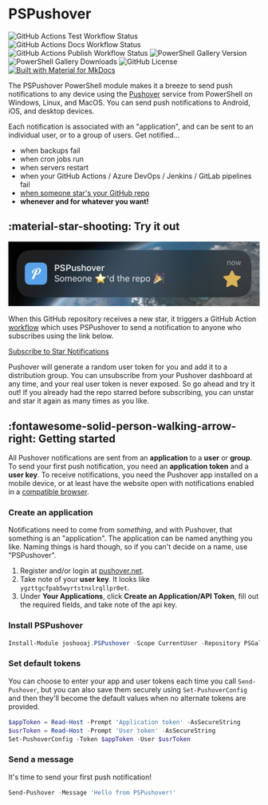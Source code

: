 # PSPushover

![GitHub Actions Test Workflow Status](https://img.shields.io/github/actions/workflow/status/joshooaj/PSPushover/Test.yml?label=build%2Ftest)
![GitHub Actions Docs Workflow Status](https://img.shields.io/github/actions/workflow/status/joshooaj/PSPushover/Docs.yml?label=docs)
![GitHub Actions Publish Workflow Status](https://img.shields.io/github/actions/workflow/status/joshooaj/PSPushover/Publish.yml?label=publish)
![PowerShell Gallery Version](https://img.shields.io/powershellgallery/v/joshooaj.PSPushover)
![PowerShell Gallery Downloads](https://img.shields.io/powershellgallery/dt/joshooaj.PSPushover)
![GitHub License](https://img.shields.io/github/license/joshooaj/PSPushover)
[![Built with Material for MkDocs](https://img.shields.io/badge/Material_for_MkDocs-526CFE?style=for-the-badge&logo=MaterialForMkDocs&logoColor=white)](https://squidfunk.github.io/mkdocs-material/)

The PSPushover PowerShell module makes it a breeze to send push notifications to any device using the
[Pushover](https://pushover.net) service from PowerShell on Windows, Linux, and MacOS. You can send push notifications to Android, iOS, and
desktop devices.

Each notification is associated with an "application", and can be sent to an individual user, or
to a group of users. Get notified...

- when backups fail
- when cron jobs run
- when servers restart
- when your GitHub Actions / Azure DevOps / Jenkins / GitLab pipelines fail
- [when someone star's your GitHub repo](https://github.com/joshooaj/PSPushover/blob/main/.github/workflows/NotifyOnStarred.yml)
- __whenever and for whatever you want!__

## :material-star-shooting: Try it out

![Screenshot of Pushover notification on iOS](assets/images/example-notification.jpg)

When this GitHub repository receives a new star, it triggers a GitHub Action [workflow](https://github.com/joshooaj/PSPushover/blob/main/.github/workflows/NotifyOnStarred.yml) which uses PSPushover to send a notification to anyone who subscribes using the link below.

[Subscribe to Star Notifications](https://pushover.net/subscribe/PSPushover-2hw5raj6uqr5dsw)

Pushover will generate a random user token for you and add it to a distribution group. You can unsubscribe from your Pushover dashboard at any time, and your real user token is never exposed. So go ahead and try it out! If you already had the repo starred before subscribing, you can unstar and star it again as many times as you like.

## :fontawesome-solid-person-walking-arrow-right: Getting started

All Pushover notifications are sent from an __application__ to a __user__ or __group__. To send
your first push notification, you need an __application token__ and a __user key__. To receive
notifications, you need the Pushover app installed on a mobile device, or at least have the website
open with notifications enabled in a [compatible browser](https://pushover.net/clients/desktop).

### Create an application

Notifications need to come from _something_, and with Pushover, that something is an "application".
The application can be named anything you like. Naming things is hard though, so if you can't
decide on a name, use "PSPushover".

1. Register and/or login at [pushover.net](https://pushover.net/login).
2. Take note of your __user key__. It looks like `ygzttgcfpab5wyrtstnxlrqllpr0et`.
3. Under __Your Applications__, click __Create an Application/API Token__, fill out the required
   fields, and take note of the api key.

### Install PSPushover

```powershell
Install-Module joshooaj.PSPushover -Scope CurrentUser -Repository PSGallery
```

### Set default tokens

You can choose to enter your app and user tokens each time you call `Send-Pushover`, but you
can also save them securely using `Set-PushoverConfig` and then they'll become the default values
when no alternate tokens are provided.

```powershell
$appToken = Read-Host -Prompt 'Application token' -AsSecureString
$usrToken = Read-Host -Prompt 'User token' -AsSecureString
Set-PushoverConfig -Token $appToken -User $usrToken
```

### Send a message

It's time to send your first push notification!

```powershell
Send-Pushover -Message 'Hello from PSPushover!'
```
